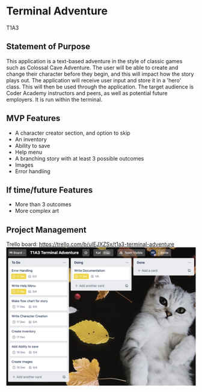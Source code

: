 # Terminal Adventure
<!-- To do: Pick a title -->
T1A3

<!-- Develop a statement of purpose and scope for your application. It must include:
- describe at a high level what the application will do
- identify the problem it will solve and explain why you are developing it
- identify the target audience
- explain how a member of the target audience will use it -->

## Statement of Purpose
This application is a text-based adventure in the style of classic games such as Colossal Cave Adventure. The user will be able to create and change their character before they begin, and this will impact how the story plays out.
The application will receive user input and store it in a 'hero' class.  This will then be used through the application.
The target audience is Coder Academy instructors and peers, as well as potential future employers. It is run within the terminal.


<!-- Develop a list of features that will be included in the application. It must include:
- at least THREE features
- describe each feature
Note: Ensure that your features above allow you to demonstrate your understanding of the following language elements and concepts:
- use of variables and the concept of variable scope
- loops and conditional control structures
- error handling -->
## MVP Features
- A character creator section, and option to skip
- An inventory
- Ability to save
- Help menu
- A branching story with at least 3 possible outcomes
- Images
- Error handling

## If time/future Features
- More than 3 outcomes
- More complex art
<!-- Develop an outline of the user interaction and experience for the application.
Your outline must include:
- how the user will find out how to interact with / use each feature
- how the user will interact with / use each feature
- how errors will be handled by the application and displayed to the user -->

<!-- Develop a diagram which describes the control flow of your application. Your diagram must:
- show the workflow/logic and/or integration of the features in your application for each feature.
- utilise a recognised format or set of conventions for a control flow diagram, such as UML. -->

<!-- Develop an implementation plan which:
- outlines how each feature will be implemented and a checklist of tasks for each feature
- prioritise the implementation of different features, or checklist items within a feature
- provide a deadline, duration or other time indicator for each feature or checklist/checklist-item -->

<!-- Utilise a suitable project management platform to track this implementation plan


> Your checklists for each feature should have at least 5 items. -->
## Project Management
Trello board:
https://trello.com/b/uIEJXZSx/t1a3-terminal-adventure
![alt text](docs/trello_board.png "Initial trello board")


<!-- Design help documentation which includes a set of instructions which accurately describe how to use and install the application.

You must include:
- steps to install the application
- any dependencies required by the application to operate
- any system/hardware requirements -->

